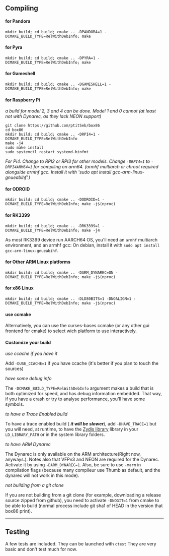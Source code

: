 Compiling
----
#### for Pandora

 `mkdir build; cd build; cmake .. -DPANDORA=1 -DCMAKE_BUILD_TYPE=RelWithDebInfo; make`

#### for Pyra

 `mkdir build; cd build; cmake .. -DPYRA=1 -DCMAKE_BUILD_TYPE=RelWithDebInfo; make`

#### for Gameshell

`mkdir build; cd build; cmake .. -DGAMESHELL=1 -DCMAKE_BUILD_TYPE=RelWithDebInfo; make`

#### for Raspberry Pi

  _a build for model 2, 3 and 4 can be done. Model 1 and 0 cannot (at least not with Dynarec, as they lack NEON support)_
 
```
git clone https://github.com/ptitSeb/box86
cd box86
mkdir build; cd build; cmake .. -DRPI4=1 -DCMAKE_BUILD_TYPE=RelWithDebInfo
make -j4
sudo make install
sudo systemctl restart systemd-binfmt
```
 
  _For Pi4. Change to RPI2 or RPI3 for other models.  Change `-DRPI4=1` to `-DRPI4ARM64=1` for compiling on arm64. (armhf multiarch or chroot required alongside armhf gcc. Install it with 'sudo apt install gcc-arm-linux-gnueabihf'.)_

#### for ODROID

`mkdir build; cd build; cmake .. -DODROID=1 -DCMAKE_BUILD_TYPE=RelWithDebInfo; make -j$(nproc)`

#### for RK3399

`mkdir build; cd build; cmake .. -DRK3399=1 -DCMAKE_BUILD_TYPE=RelWithDebInfo; make -j4`

As most RK3399 device run AARCH64 OS, you'll need an `armhf` multiarch environment, and an armhf gcc: On debian, install it with `sudo apt install gcc-arm-linux-gnueabihf`.

#### for Other ARM Linux platforms

 `mkdir build; cd build; cmake .. -DARM_DYNAREC=ON -DCMAKE_BUILD_TYPE=RelWithDebInfo; make -j$(nproc)`

#### for x86 Linux

 `mkdir build; cd build; cmake .. -DLD80BITS=1 -DNOALIGN=1 -DCMAKE_BUILD_TYPE=RelWithDebInfo; make -j$(nproc)`

#### use ccmake

Alternatively, you can use the curses-bases ccmake (or any other gui frontend for cmake) to select wich platform to use interactively.

#### Customize your build

*use ccache if you have it* 

Add `-DUSE_CCACHE=1` if you have ccache (it's better if you plan to touch the sources)

*have some debug info* 

The `-DCMAKE_BUILD_TYPE=RelWithDebInfo` argument makes a build that is both optimized for speed, and has debug information embedded. That way, if you have a crash or try to analyse performance, you'll have some symbols.

*to have a Trace Enabled build* 

To have a trace enabled build ( ***it will be slower***), add `-DHAVE_TRACE=1` but you will need, at runtime, to have the [Zydis library](https://github.com/zyantific/zydis) library in your `LD_LIBRARY_PATH` or in the system library folders.

*to have ARM Dynarec*

The Dynarec is only available on the ARM architecture(Right now, anyways.). Notes also that VFPv3 and NEON are required for the Dynarec. Activate it by using `-DARM_DYNAREC=1`. Also, be sure to use `-marm` in compilation flags (because many compileur use Thumb as default, and the dynarec will not work in this mode).

*not building from a git clone*

If you are not building from a git clone (for example, downloading a release source zipped from github), you need to activate `-DNOGIT=1` from cmake to be able to build (normal process include git sha1 of HEAD in the version that box86 print).

----

Testing
----
A few tests are included.
They can be launched with `ctest`
They are very basic and don't test much for now.

